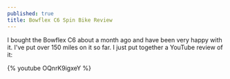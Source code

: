 ```yaml
---
published: true
title: Bowflex C6 Spin Bike Review
---
```

I bought the Bowflex C6 about a month ago and have been very happy with it. I've put over 150 miles on it so far. I just put together a YouTube review of it:

{% youtube OQnrK9igxeY %}
